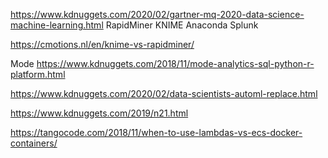 

https://www.kdnuggets.com/2020/02/gartner-mq-2020-data-science-machine-learning.html
RapidMiner
KNIME
Anaconda
Splunk

https://cmotions.nl/en/knime-vs-rapidminer/

Mode
https://www.kdnuggets.com/2018/11/mode-analytics-sql-python-r-platform.html

https://www.kdnuggets.com/2020/02/data-scientists-automl-replace.html

https://www.kdnuggets.com/2019/n21.html

https://tangocode.com/2018/11/when-to-use-lambdas-vs-ecs-docker-containers/


